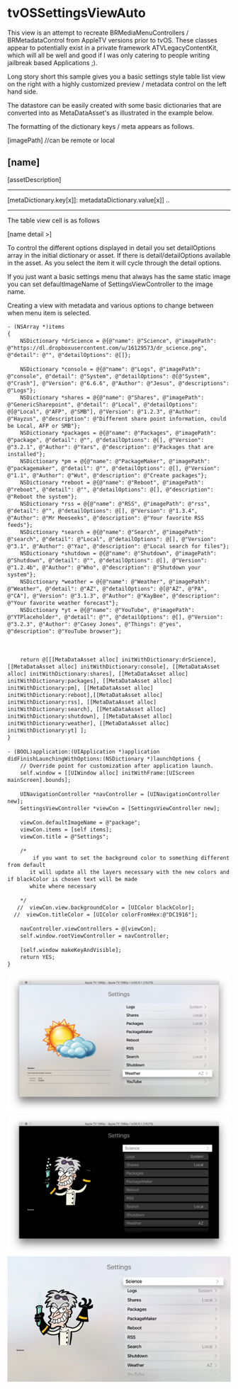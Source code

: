 # tvOSSettingsViewAuto

This view is an attempt to recreate BRMediaMenuControllers / BRMetadataControl from AppleTV versions prior to tvOS. These classes appear to potentially exist in a private framework ATVLegacyContentKit, which will all be well and good if I was only catering to people writing jailbreak based Applications ;).

Long story short this sample gives you a basic settings style table list view on the right with a highly customized preview / metadata control on the left hand side.

The datastore can be easily created with some basic dictionaries that are converted into as MetaDataAsset's as illustrated in the example below.

The formatting of the dictionary keys / meta appears as follows.

[imagePath] //can be remote or local

[name]
-------------------------------------

[assetDescription]

-------------------------------------

[metaDictionary.key[x]]: metadataDictionary.value[x]]
..

-------------------------------------

The table view cell is as follows

[name                           detail >]

To control the different options displayed in detail you set detailOptions array in the initial dictionary or asset.
If there is detail/detailOptions available in the asset. As you select the item it will cycle through the detail options.

If you just want a basic settings menu that always has the same static image you can set defaultImageName of SettingsViewController to the image name.

Creating a view with metadata and various options to change between when menu item is selected.

    - (NSArray *)items
    {
        NSDictionary *drScience = @{@"name": @"Science", @"imagePath": @"https://dl.dropboxusercontent.com/u/16129573/dr_science.png", @"detail": @"", @"detailOptions": @[]};

        NSDictionary *console = @{@"name": @"Logs", @"imagePath": @"console", @"detail": @"System", @"detailOptions": @[@"System", @"Crash"], @"Version": @"6.6.6", @"Author": @"Jesus", @"descriptions": @"Logs"};
        NSDictionary *shares = @{@"name": @"Shares", @"imagePath": @"GenericSharepoint", @"detail": @"Local", @"detailOptions": @[@"Local", @"AFP", @"SMB"], @"Version": @"1.2.3", @"Author": @"Hayzus", @"description": @"Different share point information, could be Local, AFP or SMB"};
        NSDictionary *packages = @{@"name": @"Packages", @"imagePath": @"package", @"detail": @"", @"detailOptions": @[], @"Version": @"3.2.1", @"Author": @"Yars", @"description": @"Packages that are installed"};
        NSDictionary *pm = @{@"name": @"PackageMaker", @"imagePath": @"packagemaker", @"detail": @"", @"detailOptions": @[], @"Version": @"1.1", @"Author": @"Wut", @"description": @"Create packages"};
        NSDictionary *reboot = @{@"name": @"Reboot", @"imagePath": @"reboot", @"detail": @"", @"detailOptions": @[], @"description": @"Reboot the system"};
        NSDictionary *rss = @{@"name": @"RSS", @"imagePath": @"rss", @"detail": @"", @"detailOptions": @[], @"Version": @"1.3.4", @"Author": @"Mr Meeseeks", @"description": @"Your favorite RSS feeds"};
        NSDictionary *search = @{@"name": @"Search", @"imagePath": @"search", @"detail": @"Local", @"detailOptions": @[], @"Version": @"3.1", @"Author": @"Yaz", @"description": @"Local search for files"};
        NSDictionary *shutdown = @{@"name": @"Shutdown", @"imagePath": @"Shutdown", @"detail": @"", @"detailOptions": @[], @"Version": @"1.2.4b", @"Author": @"Who", @"description": @"Shutdown your system"};
        NSDictionary *weather = @{@"name": @"Weather", @"imagePath": @"Weather", @"detail": @"AZ", @"detailOptions": @[@"AZ", @"PA", @"CA"], @"Version": @"3.1.3", @"Author": @"KayBee", @"description": @"Your favorite weather forecast"};
        NSDictionary *yt = @{@"name": @"YouTube", @"imagePath": @"YTPlaceholder", @"detail": @"", @"detailOptions": @[], @"Version": @"3.2.3", @"Author": @"Casey Jones", @"Things": @"yes", @"description": @"YouTube browser"};



        return @[[[MetaDataAsset alloc] initWithDictionary:drScience], [[MetaDataAsset alloc] initWithDictionary:console], [[MetaDataAsset alloc] initWithDictionary:shares], [[MetaDataAsset alloc] initWithDictionary:packages], [[MetaDataAsset alloc] initWithDictionary:pm], [[MetaDataAsset alloc] initWithDictionary:reboot],[[MetaDataAsset alloc] initWithDictionary:rss], [[MetaDataAsset alloc] initWithDictionary:search], [[MetaDataAsset alloc] initWithDictionary:shutdown], [[MetaDataAsset alloc] initWithDictionary:weather], [[MetaDataAsset alloc] initWithDictionary:yt] ];
    }

    - (BOOL)application:(UIApplication *)application didFinishLaunchingWithOptions:(NSDictionary *)launchOptions {
        // Override point for customization after application launch.
        self.window = [[UIWindow alloc] initWithFrame:[UIScreen mainScreen].bounds];
    
        UINavigationController *navController = [UINavigationController new];
        SettingsViewController *viewCon = [SettingsViewController new];
    
        viewCon.defaultImageName = @"package";
        viewCon.items = [self items];
        viewCon.title = @"Settings";
        
        /*
            if you want to set the background color to something different from default
           it will update all the layers necessary with the new colors and if blackColor is chosen text will be made 
           white where necessary
       
        */
       //  viewCon.view.backgroundColor = [UIColor blackColor];
      //  viewCon.titleColor = [UIColor colorFromHex:@"DC1916"];
    
        navController.viewControllers = @[viewCon];
        self.window.rootViewController = navController;
    
        [self.window makeKeyAndVisible];
        return YES;
    }

![alt text](screenshot.png "Clear Background Screenshot")
![alt text](black_bg.png "Black Background Screenshot")
![alt text](settings_demo2.gif "Video")
